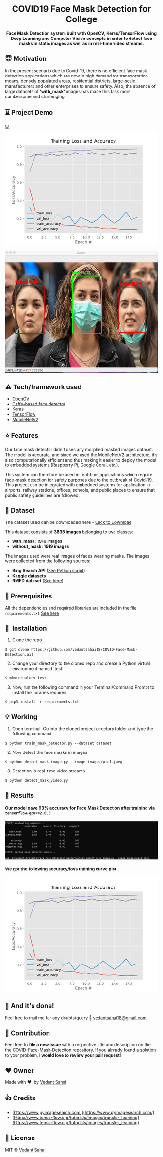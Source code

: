 <h1 align="center">COVID19 Face Mask Detection for College</h1>

<div align= "center">
  <h4>Face Mask Detection system built with OpenCV, Keras/TensorFlow using Deep Learning and Computer Vision concepts in order to detect face masks in static images as well as in real-time video streams.</h4>
</div>

## :innocent: Motivation
In the present scenario due to Covid-19, there is no efficient face mask detection applications which are now in high demand for transportation means, densely populated areas, residential districts, large-scale manufacturers and other enterprises to ensure safety. Also, the absence of large datasets of __‘with_mask’__ images has made this task more cumbersome and challenging. 

 
## :hourglass: Project Demo
:computer:
![](https://github.com/vedantsahai18/COVID-Face-Mask-Detection/blob/master/images/plot.png)


<p align="center"><img src="https://github.com/vedantsahai18/COVID-Face-Mask-Detection/blob/master/images/validation.png" width="700" height="400"></p>


## :warning: Tech/framework used

- [OpenCV](https://opencv.org/)
- [Caffe-based face detector](https://caffe.berkeleyvision.org/)
- [Keras](https://keras.io/)
- [TensorFlow](https://www.tensorflow.org/)
- [MobileNetV2](https://arxiv.org/abs/1801.04381)

## :star: Features
Our face mask detector didn't uses any morphed masked images dataset. The model is accurate, and since we used the MobileNetV2 architecture, it’s also computationally efficient and thus making it easier to deploy the model to embedded systems (Raspberry Pi, Google Coral, etc.).

This system can therefore be used in real-time applications which require face-mask detection for safety purposes due to the outbreak of Covid-19. This project can be integrated with embedded systems for application in airports, railway stations, offices, schools, and public places to ensure that public safety guidelines are followed.

## :file_folder: Dataset
The dataset used can be downloaded here - [Click to Download](https://drive.google.com/drive/folders/1XDte2DL2Mf_hw4NsmGst7QtYoU7sMBVG?usp=sharing)

This dataset consists of __3835 images__ belonging to two classes:
*	__with_mask: 1916 images__
*	__without_mask: 1919 images__

The images used were real images of faces wearing masks. The images were collected from the following sources:

* __Bing Search API__ ([See Python script](https://github.com/vedantsahai18/COVID-Face-Mask-Detection/blob/master/search.py))
* __Kaggle datasets__ 
* __RMFD dataset__ ([See here](https://github.com/X-zhangyang/Real-World-Masked-Face-Dataset))

## :key: Prerequisites

All the dependencies and required libraries are included in the file <code>requirements.txt</code> [See here](https://github.com/vedantsahai18/COVID-Face-Mask-Detection/blob/master/requirements.txt)

## 🚀&nbsp; Installation
1. Clone the repo
```
$ git clone https://github.com/vedantsahai18/COVID-Face-Mask-Detection.git
```

2. Change your directory to the cloned repo and create a Python virtual environment named 'test'
```
$ mkvirtualenv test
```

3. Now, run the following command in your Terminal/Command Prompt to install the libraries required
```
$ pip3 install -r requirements.txt
```

## :bulb: Working

1. Open terminal. Go into the cloned project directory folder and type the following command:
```
$ python train_mask_detector.py --dataset dataset
```

2. Now detect the face masks in images 
```
$ python detect_mask_image.py --image images/pic1.jpeg
```

3. Detection in real-time video streams
```
$ python detect_mask_video.py 
```
## :key: Results

#### Our model gave 93% accuracy for Face Mask Detection after training via <code>tensorflow-gpu==2.0.0</code>

![](https://github.com/vedantsahai18/COVID-Face-Mask-Detection/blob/master/images/evaluate.png)

#### We got the following accuracy/loss training curve plot
![](https://github.com/vedantsahai18/COVID-Face-Mask-Detection/blob/master/images/plot.png)

## :clap: And it's done!
Feel free to mail me for any doubts/query 
:email: vedantsahai18@gmail.com

## :handshake: Contribution
Feel free to **file a new issue** with a respective title and description on the the [COVID-Face-Mask-Detection](https://github.com/vedantsahai18/COVID-Face-Mask-Detection/issues) repository. If you already found a solution to your problem, **I would love to review your pull request**! 

## :heart: Owner
Made with :heart:&nbsp;  by [ Vedant Sahai](https://github.com/vedantsahai18)

## :+1: Credits
* [https://www.pyimagesearch.com/](https://www.pyimagesearch.com/)
* [https://www.tensorflow.org/tutorials/images/transfer_learning](https://www.tensorflow.org/tutorials/images/transfer_learning)

## :eyes: License
MIT © [ Vedant Sahai](https://github.com/vedantsahai18/COVID-Face-Mask-Detection/blob/master/LICENSE)
